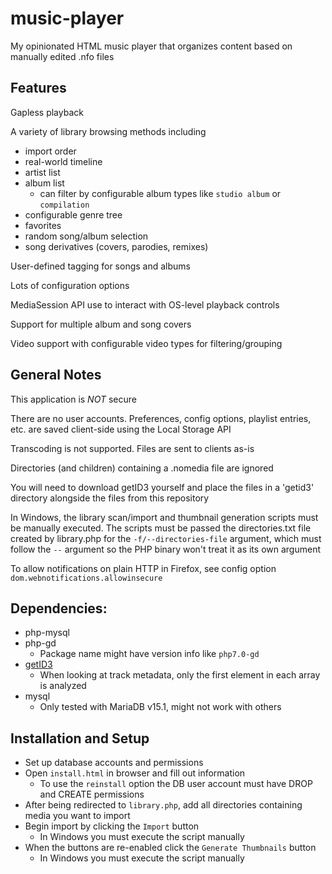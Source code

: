 music-player
=============
My opinionated HTML music player that organizes content based on manually edited .nfo files

## Features
Gapless playback

A variety of library browsing methods including
  * import order
  * real-world timeline
  * artist list
  * album list
    * can filter by configurable album types like ``studio album`` or ``compilation``
  * configurable genre tree
  * favorites
  * random song/album selection
  * song derivatives (covers, parodies, remixes)

User-defined tagging for songs and albums

Lots of configuration options

MediaSession API use to interact with OS-level playback controls

Support for multiple album and song covers

Video support with configurable video types for filtering/grouping

## General Notes
This application is _NOT_ secure

There are no user accounts. Preferences, config options, playlist entries, etc. are saved client-side using the Local Storage API

Transcoding is not supported. Files are sent to clients as-is

Directories (and children) containing a .nomedia file are ignored

You will need to download getID3 yourself and place the files in a 'getid3' directory alongside the files from this repository

In Windows, the library scan/import and thumbnail generation scripts must be manually executed. The scripts must be passed the directories.txt file created by library.php for the ``-f/--directories-file`` argument, which must follow the ``--`` argument so the PHP binary won't treat it as its own argument

To allow notifications on plain HTTP in Firefox, see config option ``dom.webnotifications.allowinsecure``

## Dependencies:
  * php-mysql
  * php-gd
    * Package name might have version info like ``php7.0-gd``
  * [getID3](http://getid3.sourceforge.net/)
    * When looking at track metadata, only the first element in each array is analyzed
  * mysql
    * Only tested with MariaDB v15.1, might not work with others

## Installation and Setup
  * Set up database accounts and permissions
  * Open ``install.html`` in browser and fill out information
    * To use the ``reinstall`` option the DB user account must have DROP and CREATE permissions
  * After being redirected to ``library.php``, add all directories containing media you want to import
  * Begin import by clicking the ``Import`` button
    * In Windows you must execute the script manually
  * When the buttons are re-enabled click the ``Generate Thumbnails`` button
    * In Windows you must execute the script manually
